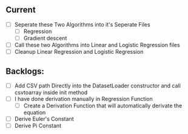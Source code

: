 ## Current


- [ ] Seperate these Two Algorithms into it's Seperate Files
    - [ ] Regression
    - [ ] Gradient descent 
- [ ] Call these two Algorithms into Linear and Logistic Regression files
- [ ] Cleanup Linear Regression and Logistic Regression

## Backlogs:

- [ ] Add CSV path Directly into the DatasetLoader constructor 
and call csvtoarray inside init method 
- [ ] I have done derivation manually in Regression Function
    - [ ] Create a Derivation Function that will automatically derivate the equation
- [ ]  Derive Euler's Constant
- [ ]  Derive Pi Constant